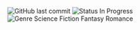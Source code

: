 ![GitHub last commit](https://img.shields.io/github/last-commit/maletears/tbn) ![Status In Progress](https://img.shields.io/badge/status-in%20progress-d0dcff) ![Genre Science Fiction Fantasy Romance](http://img.shields.io/badge/genre-science%20fiction%20fantasy%20romance-dcd0ff)
